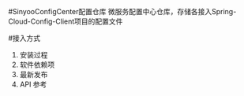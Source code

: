 #SinyooConfigCenter配置仓库
微服务配置中心仓库，存储各接入Spring-Cloud-Config-Client项目的配置文件

#接入方式
1.	安装过程
2.	软件依赖项
3.	最新发布
4.	API 参考